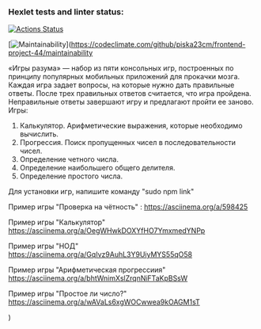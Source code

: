 ### Hexlet tests and linter status:
[![Actions Status](https://github.com/piska23cm/frontend-project-44/workflows/hexlet-check/badge.svg)](https://github.com/piska23cm/frontend-project-44/actions)

[![Maintainability](https://api.codeclimate.com/v1/badges/28951fb25ba4acdb9609/maintainability)](https://codeclimate.com/github/piska23cm/frontend-project-44/maintainability


«Игры разума» — набор из пяти консольных игр, построенных по принципу популярных мобильных приложений для прокачки мозга. Каждая игра задает вопросы, на которые нужно дать правильные ответы. После трех правильных ответов считается, что игра пройдена. Неправильные ответы завершают игру и предлагают пройти ее заново. Игры:

1. Калькулятор. Арифметические выражения, которые необходимо вычислить.
2. Прогрессия. Поиск пропущенных чисел в последовательности чисел.
3. Определение четного числа.
4. Определение наибольшего общего делителя.
5. Определение простого числа.

Для установки игр, напишите команду "sudo npm link"


Пример игры "Проверка на чётность" :
https://asciinema.org/a/598425

Пример игры "Калькулятор"
https://asciinema.org/a/OegWHwkDOXYfHO7YmxmedYNPp

Пример игры "НОД"
https://asciinema.org/a/GqIvz9AuhL3Y9UiyMYS55qO58

Пример игры "Арифметическая прогрессиия"
https://asciinema.org/a/bhtWnimXslZrqnNiFTaKpBSsW

Пример игры "Простое ли число?"
https://asciinema.org/a/wAVaLs6xgWOCwwea9kOAGM1sT

)
